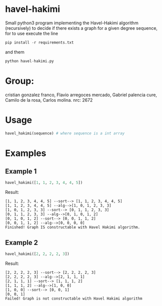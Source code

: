 # havel-hakimi
Small python3 program implementing the Havel-Hakimi algorithm (recursively) to decide if there exists a graph for a given degree sequence, for to use execute the line 
```python
pip install -r requirements.txt
```
and them 
```python
python havel-hakimi.py
```
# Group: 
cristian gonzalez franco, Flavio arregoces mercado, Gabriel palencia cure, Camilo de la rosa, Carlos molina. nrc: 2672


# Usage
```python
havel_hakimi(sequence) # where sequence is a int array
```
# Examples
## Example 1
```python
havel_hakimi([1, 1, 2, 3, 4, 4, 5])
```
Result:
```
[1, 1, 2, 3, 4, 4, 5] --sort--> [1, 1, 2, 3, 4, 4, 5]
[1, 1, 2, 3, 4, 4, 5] --alg-->[1, 0, 1, 2, 3, 3]
[1, 0, 1, 2, 3, 3] --sort--> [0, 1, 1, 2, 3, 3]
[0, 1, 1, 2, 3, 3] --alg-->[0, 1, 0, 1, 2]
[0, 1, 0, 1, 2] --sort--> [0, 0, 1, 1, 2]
[0, 0, 1, 1, 2] --alg-->[0, 0, 0, 0]
Finished! Graph IS constructable with Havel Hakimi algorithm.
```
## Example 2
```python
havel_hakimi([2, 2, 2, 2, 3])
```
Result:
```
[2, 2, 2, 2, 3] --sort--> [2, 2, 2, 2, 3]
[2, 2, 2, 2, 3] --alg-->[2, 1, 1, 1]
[2, 1, 1, 1] --sort--> [1, 1, 1, 2]
[1, 1, 1, 2] --alg-->[1, 0, 0]
[1, 0, 0] --sort--> [0, 0, 1]
[0, 0, 1]
Failed! Graph is not constructable with Havel Hakimi algorithm
```
